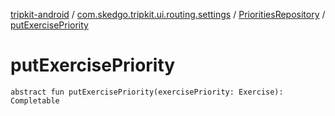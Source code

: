 [tripkit-android](../../index.md) / [com.skedgo.tripkit.ui.routing.settings](../index.md) / [PrioritiesRepository](index.md) / [putExercisePriority](./put-exercise-priority.md)

# putExercisePriority

`abstract fun putExercisePriority(exercisePriority: Exercise): Completable`